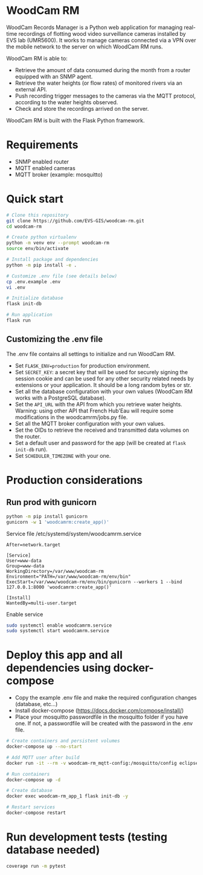 # WoodCam RM
WoodCam Records Manager is a Python web application for managing real-time recordings of flotting wood video surveillance cameras installed by EVS lab (UMR5600). It works to manage cameras connected via a VPN over the mobile network to the server on which WoodCam RM runs. 

WoodCam RM is able to:
- Retrieve the amount of data consumed during the month from a router equipped with an SNMP agent.
- Retrieve the water heights (or flow rates) of monitored rivers via an external API.
- Push recording trigger messages to the cameras via the MQTT protocol, according to the water heights observed.
- Check and store the recordings arrived on the server.

WoodCam RM is built with the Flask Python framework.

# Requirements

* SNMP enabled router
* MQTT enabled cameras
* MQTT broker (example: mosquitto)

# Quick start
```bash
# Clone this repository
git clone https://github.com/EVS-GIS/woodcam-rm.git
cd woodcam-rm

# Create python virtualenv
python -m venv env --prompt woodcam-rm
source env/bin/activate

# Install package and dependencies
python -m pip install -e .

# Customize .env file (see details below)
cp .env.example .env
vi .env 

# Initialize database
flask init-db

# Run application
flask run
```

## Customizing the .env file
The .env file contains all settings to initialize and run WoodCam RM.

- Set ```FLASK_ENV=production``` for production environment.
- Set ```SECRET_KEY```: a secret key that will be used for securely signing the session cookie and can be used for any other security related needs by extensions or your application. It should be a long random bytes or str.
- Set all the database configuration with your own values (WoodCam RM works with a PostgreSQL database).
- Set the ```API_URL``` with the API from which you retrieve water heights. Warning: using other API that French Hub'Eau will require some modifications in the woodcamrm/jobs.py file.
- Set all the MQTT broker configuration with your own values.
- Set the OIDs to retrieve the received and transmitted data volumes on the router.
- Set a default user and password for the app (will be created at ```flask init-db``` run). 
- Set ```SCHEDULER_TIMEZONE``` with your one.

# Production considerations
## Run prod with gunicorn
```bash
python -m pip install gunicorn
gunicorn -w 1 'woodcamrm:create_app()'
```

Service file /etc/systemd/system/woodcamrm.service
```
After=network.target

[Service]
User=www-data
Group=www-data
WorkingDirectory=/var/www/woodcam-rm
Environment="PATH=/var/www/woodcam-rm/env/bin"
ExecStart=/var/www/woodcam-rm/env/bin/gunicorn --workers 1 --bind 127.0.0.1:8000 'woodcamrm:create_app()'

[Install]
WantedBy=multi-user.target
```

Enable service
```bash
sudo systemctl enable woodcamrm.service
sudo systemctl start woodcamrm.service
```

# Deploy this app and all dependencies using docker-compose

- Copy the example .env file and make the required configuration changes (database, etc...)
- Install docker-compose (https://docs.docker.com/compose/install/)
- Place your mosquitto passwordfile in the mosquitto folder if you have one. If not, a passwordfile will be created with the password in the .env file.

```bash
# Create containers and persistent volumes
docker-compose up --no-start

# Add MQTT user after build
docker run -it --rm -v woodcam-rm_mqtt-config:/mosquitto/config eclipse-mosquitto:2.0.11 mosquitto_passwd -b /mosquitto/config/passwordfile <user> <password>

# Run containers
docker-compose up -d

# Create database
docker exec woodcam-rm_app_1 flask init-db -y

# Restart services
docker-compose restart
```

# Run development tests (testing database needed)

```bash
coverage run -m pytest
```